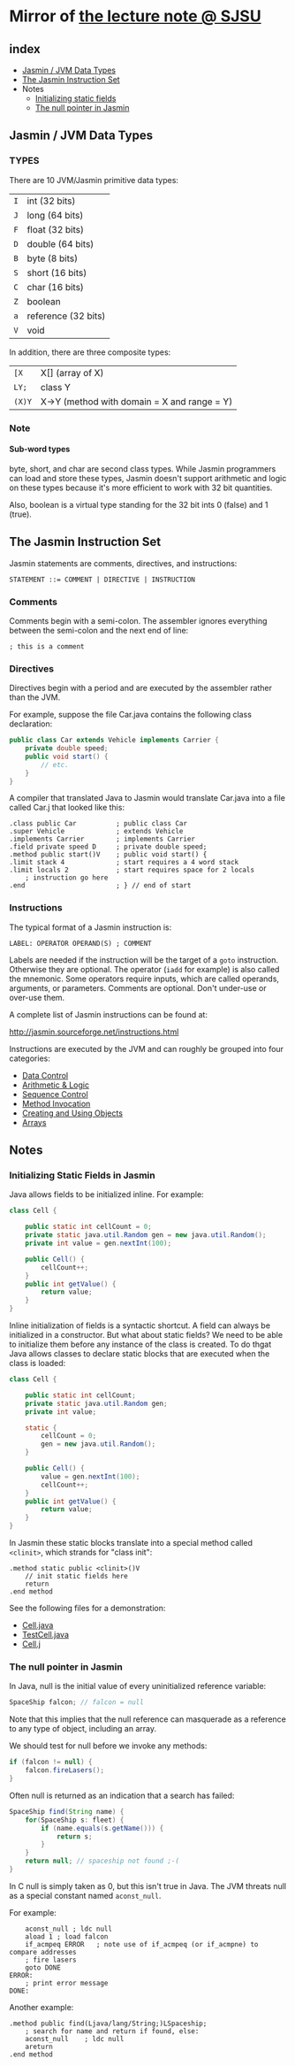 # Mirror of [the lecture note @ SJSU](http://www.cs.sjsu.edu/~pearce/modules/lectures/co/jvm/jasmin/index.html)

## index
* [Jasmin / JVM Data Types](https://github.com/momohatt/jasmin-example/tree/master/sjsu-mirror#jasmin--jvm-data-types)
* [The Jasmin Instruction Set](https://github.com/momohatt/jasmin-example/tree/master/sjsu-mirror#the-jasmin-instruction-set)
* Notes
    * [Initializing static fields](https://github.com/momohatt/jasmin-example/tree/master/sjsu-mirror#initializing-static-fields-in-jasmin)
    * [The null pointer in Jasmin](https://github.com/momohatt/jasmin-example/tree/master/sjsu-mirror#the-null-pointer-in-jasmin)

## Jasmin / JVM Data Types

### TYPES
There are 10 JVM/Jasmin primitive data types:

|||
|:----:|:----------|
| `I` | int (32 bits)       |
| `J` | long (64 bits)      |
| `F` | float (32 bits)     |
| `D` | double (64 bits)    |
| `B` | byte (8 bits)       |
| `S` | short (16 bits)     |
| `C` | char (16 bits)      |
| `Z` | boolean             |
| `a` | reference (32 bits) |
| `V` | void                |

In addition, there are three composite types:

|||
|:----:|:----------|
| `[X  ` | X[] (array of X)  |
| `LY; ` | class Y  |
| `(X)Y` | X->Y (method with domain = X and range = Y)  |

### Note
#### Sub-word types
byte, short, and char are second class types. While Jasmin programmers can load and store these types, Jasmin doesn't support arithmetic and logic on these types because it's more efficient to work with 32 bit quantities.

Also, boolean is a virtual type standing for the 32 bit ints 0 (false) and 1 (true).


## The Jasmin Instruction Set

Jasmin statements are comments, directives, and instructions:

```
STATEMENT ::= COMMENT | DIRECTIVE | INSTRUCTION
```

### Comments
Comments begin with a semi-colon. The assembler ignores everything between the semi-colon and the next end of line:

```jasmin
; this is a comment
```

### Directives
Directives begin with a period and are executed by the assembler rather than the JVM.

For example, suppose the file Car.java contains the following class declaration:

```java
public class Car extends Vehicle implements Carrier {
    private double speed;
    public void start() {
        // etc.
    }
}
```

A compiler that translated Java to Jasmin would translate Car.java into a file called Car.j that looked like this:

```jasmin
.class public Car          ; public class Car 
.super Vehicle             ; extends Vehicle
.implements Carrier        ; implements Carrier
.field private speed D     ; private double speed;
.method public start()V    ; public void start() {
.limit stack 4             ; start requires a 4 word stack
.limit locals 2            ; start requires space for 2 locals
    ; instruction go here
.end                       ; } // end of start
```

### Instructions
The typical format of a Jasmin instruction is:

```
LABEL: OPERATOR OPERAND(S) ; COMMENT
```

Labels are needed if the instruction will be the target of a `goto` instruction. Otherwise they are optional. The operator (`iadd` for example) is also called the mnemonic. Some operators require inputs, which are called operands, arguments, or parameters. Comments are optional. Don't under-use or over-use them.

A complete list of Jasmin instructions can be found at:

<http://jasmin.sourceforge.net/instructions.html>

Instructions are executed by the JVM and can roughly be grouped into four categories:

* [Data Control](https://github.com/momohatt/jasmin-example/blob/master/sjsu-mirror/instructions.md#data-control)
* [Arithmetic & Logic](https://github.com/momohatt/jasmin-example/blob/master/sjsu-mirror/instructions.md#arithmetic-and-logic)
* [Sequence Control](https://github.com/momohatt/jasmin-example/blob/master/sjsu-mirror/instructions.md#arithmetic-and-logic)
* [Method Invocation](https://github.com/momohatt/jasmin-example/blob/master/sjsu-mirror/instructions.md#method-invocation)
* [Creating and Using Objects](https://github.com/momohatt/jasmin-example/blob/master/sjsu-mirror/instructions.md#objects)
* [Arrays](https://github.com/momohatt/jasmin-example/blob/master/sjsu-mirror/instructions.md#arrays)


## Notes
### Initializing Static Fields in Jasmin
Java allows fields to be initialized inline. For example:

```java
class Cell {

    public static int cellCount = 0;
    private static java.util.Random gen = new java.util.Random();
    private int value = gen.nextInt(100);

    public Cell() {
        cellCount++;
    }
    public int getValue() {
        return value;
    }
}
```

Inline initialization of fields is a syntactic shortcut. A field can always be initialized in a constructor. But what about static fields? We need to be able to initialize them before any instance of the class is created. To do thgat Java allows classes to declare static blocks that are executed when the class is loaded:

```java
class Cell {

    public static int cellCount;
    private static java.util.Random gen;
    private int value;

    static {
        cellCount = 0;
        gen = new java.util.Random();
    }

    public Cell() {
        value = gen.nextInt(100);
        cellCount++;
    }
    public int getValue() {
        return value;
    }
}
```

In Jasmin these static blocks translate into a special method called `<clinit>`, which strands for "class init":

```jasmin
.method static public <clinit>()V
    // init static fields here
    return
.end method
```

See the following files for a demonstration:

* [Cell.java](https://github.com/momohatt/jasmin-example/tree/master/sjsu-mirror/demo/Cell/Cell.java)
* [TestCell.java](https://github.com/momohatt/jasmin-example/tree/master/sjsu-mirror/demo/Cell/TestCell.java)
* [Cell.j](https://github.com/momohatt/jasmin-example/tree/master/sjsu-mirror/demo/Cell/Cell.j)

### The null pointer in Jasmin
In Java, null is the initial value of every uninitialized reference variable:

```java
SpaceShip falcon; // falcon = null
```

Note that this implies that the null reference can masquerade as a reference to any type of object, including an array.

We should test for null before we invoke any methods:

```java
if (falcon != null) {
    falcon.fireLasers();
}
```

Often null is returned as an indication that a search has failed:

```java
SpaceShip find(String name) {
    for(SpaceShip s: fleet) {
        if (name.equals(s.getName())) {
            return s;
        }
    }
    return null; // spaceship not found ;-(
}
```

In C null is simply taken as 0, but this isn't true in Java. The JVM threats null as a special constant named `aconst_null`.

For example:

```jasmin
    aconst_null ; ldc null
    aload 1 ; load falcon
    if_acmpeq ERROR   ; note use of if_acmpeq (or if_acmpne) to compare addresses
    ; fire lasers
    goto DONE
ERROR:
    ; print error message
DONE:
```

Another example:

```jasmin
.method public find(Ljava/lang/String;)LSpaceship;
    ; search for name and return if found, else:
    aconst_null    ; ldc null
    areturn
.end method
```

